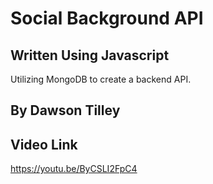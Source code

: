 # Social Background API

## Written Using Javascript 

Utilizing MongoDB to create a backend API.

## By Dawson Tilley

## Video Link

https://youtu.be/ByCSLI2FpC4 
